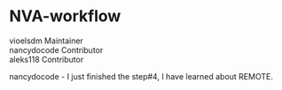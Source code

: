 # NVA-workflow

vioelsdm	Maintainer  
nancydocode Contributor  
aleks118 Contributor  

nancydocode - I just finished the step#4, I have learned about REMOTE.